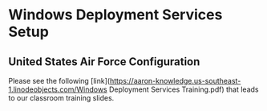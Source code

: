 # Windows Deployment Services Setup
## United States Air Force Configuration

Please see the following [link](https://aaron-knowledge.us-southeast-1.linodeobjects.com/Windows Deployment Services Training.pdf) that leads to our classroom training slides. 